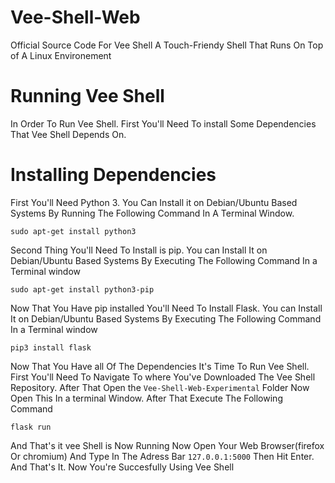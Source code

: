 # Vee-Shell-Web
Official Source Code For Vee Shell
A Touch-Friendy Shell That Runs On Top of A Linux Environement
<h1>Running Vee Shell</h1>
In Order To Run Vee Shell. First You'll Need To install Some Dependencies That Vee Shell Depends On.
<h1>Installing Dependencies</h1>
First You'll Need Python 3. You Can Install it on Debian/Ubuntu Based Systems By Running The Following Command In A Terminal Window.

```
sudo apt-get install python3
```

Second Thing You'll Need To Install is pip. You can Install It on Debian/Ubuntu Based Systems By Executing The Following Command In a Terminal window
```
sudo apt-get install python3-pip
```
Now That You Have pip installed You'll Need To Install Flask. You can Install It on Debian/Ubuntu Based Systems By Executing The Following Command In a Terminal window

```
pip3 install flask
```
Now That You Have all Of The Dependencies It's Time To Run Vee Shell. First You'll Need To Navigate To where You've Downloaded The Vee Shell Repository. After That Open the ```Vee-Shell-Web-Experimental``` Folder Now Open This In a terminal Window. After That Execute The Following Command
```
flask run
```
And That's it vee Shell is Now Running Now Open Your Web Browser(firefox Or chromium) And Type In The Adress Bar ```127.0.0.1:5000``` Then Hit Enter. And That's It. Now You're Succesfully Using Vee Shell
